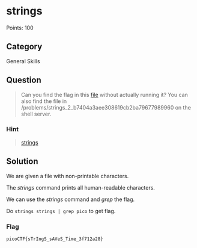 # strings
Points: 100

## Category
General Skills

## Question
>Can you find the flag in this [file]() without actually running it? You can also find the file in /problems/strings_2_b7404a3aee308619cb2ba79677989960 on the shell server. 

### Hint
>[strings](https://linux.die.net/man/1/strings)

## Solution
We are given a file with non-printable characters.

The _strings_ command prints all human-readable characters.

We can use the _strings_ command and _grep_ the flag.

Do `strings strings | grep pico` to get flag.

### Flag
`picoCTF{sTrIngS_sAVeS_Time_3f712a28}`
